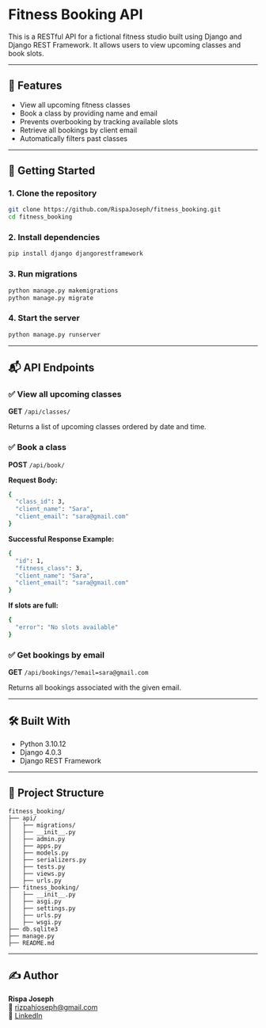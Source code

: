 #  Fitness Booking API

This is a RESTful API for a fictional fitness studio built using Django and Django REST Framework. It allows users to view upcoming classes and book slots.

---

## 📌 Features

- View all upcoming fitness classes
- Book a class by providing name and email
- Prevents overbooking by tracking available slots
- Retrieve all bookings by client email
- Automatically filters past classes

---

## 🚀 Getting Started

### 1. Clone the repository

```bash
git clone https://github.com/RispaJoseph/fitness_booking.git
cd fitness_booking
```

### 2. Install dependencies

```bash
pip install django djangorestframework
```

### 3. Run migrations

```bash
python manage.py makemigrations
python manage.py migrate
```

### 4. Start the server

```bash
python manage.py runserver
```

---

## 📬 API Endpoints

### ✅ View all upcoming classes

**GET** `/api/classes/`

Returns a list of upcoming classes ordered by date and time.

### ✅ Book a class

**POST** `/api/book/`

**Request Body:**

```bash
{
  "class_id": 3,
  "client_name": "Sara",
  "client_email": "sara@gmail.com"
}
```

**Successful Response Example:**

```bash
{
  "id": 1,
  "fitness_class": 3,
  "client_name": "Sara",
  "client_email": "sara@gmail.com"
}
```

**If slots are full:**

```bash
{
  "error": "No slots available"
}
```

### ✅ Get bookings by email

**GET** `/api/bookings/?email=sara@gmail.com`

Returns all bookings associated with the given email.

---

## 🛠 Built With

* Python 3.10.12
* Django 4.0.3
* Django REST Framework

---

## 📁 Project Structure

```
fitness_booking/
├── api/
│   ├── migrations/
│   ├── __init__.py
│   ├── admin.py
│   ├── apps.py
│   ├── models.py
│   ├── serializers.py
│   ├── tests.py
│   ├── views.py
│   ├── urls.py
├── fitness_booking/
│   ├── __init__.py
│   ├── asgi.py
│   ├── settings.py
│   ├── urls.py
│   ├── wsgi.py
├── db.sqlite3
├── manage.py
├── README.md
```


---

## ✍️ Author

**Rispa Joseph**  
📧 rizpahjoseph@gmail.com  
🔗 [LinkedIn](https://www.linkedin.com/in/rispa-joseph)



